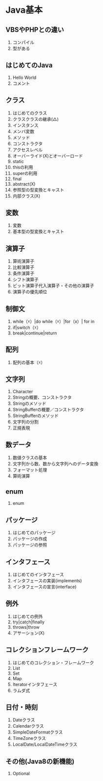 
# Java基本

## VBSやPHPとの違い
1. コンパイル
1. 型がある

## はじめてのJava
1. Hello World
1. コメント

## クラス
1. はじめてのクラス
1. クラスクラスの継承(△)
1. インスタンス
1. メンバ変数
1. メソッド
1. コンストラクタ
1. アクセスレベル
1. オーバーライド(X)とオーバーロード
1. static
1. thisの利用
1. superの利用
1. final
1. abstract(X)
1. 参照型の型変換とキャスト
1. 内部クラス(X)

## 変数
1. 変数
1. 基本型の型変換とキャスト

## 演算子
1. 算術演算子
1. 比較演算子
1. 条件演算子
1. シフト演算子
1. ビット演算子代入演算子・その他の演算子
1. 演算子の優先順位

## 制御文
1. while（☓）|do while（☓）|for（x）| for in
1. if|switch（☓）
1. break|continue|return

## 配列
1. 配列の基本（☓）

## 文字列
1. Character
1. Stringの概要、コンストラクタ
1. Stringのメソッド
1. StringBufferの概要／コンストラクタ
1. StringBufferのメソッド
1. 文字列の分割
1. 正規表現

## 数データ
1. 数値クラスの基本
1. 文字列から数、数から文字列へのデータ変換
1. フォーマット処理
1. 算術演算

## enum
1. enum

## パッケージ
1. はじめてのパッケージ
1. パッケージの作成
1. パッケージの参照

## インタフェース
1. はじめてのインタフェース
1. インタフェースの実装(implements)
1. インタフェースの宣言(interface)

## 例外
1. はじめての例外
1. try|catch|finally
1. throws|throw
1. アサーション(X)

## コレクションフレームワーク
1. はじめてのコレクション・フレームワーク
1. List
1. Set
1. Map
1. Iteratorインタフェース
1. ラムダ式

## 日付・時刻
1. Dateクラス
1. Calendarクラス
1. SimpleDateFormatクラス
1. TimeZoneクラス
1. LocalDate/LocalDateTimeクラス

## その他(Java8の新機能)
1. Optional
